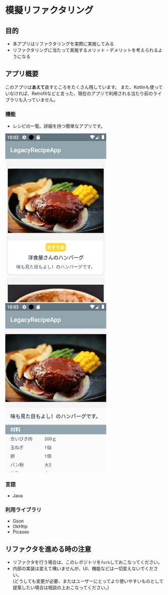 # 模擬リファクタリング
## 目的
- 本アプリはリファクタリングを実際に実施してみる
- リファクタリングに当たって実施するメリット・デメリットを考えられるようになる

## アプリ概要
このアプリは**あえて**直すところをたくさん残しています。
また、Kotlinも使っていなければ、Retrofitなどと言った、現在のアプリで利用される当たり前のライブラリも入っていません。

### 機能
- レシピの一覧、詳細を持つ簡単なアプリです。

<img src="./image/list.png" width="320"/>
<img src="./image/detail.png" width="320"/>

### 言語
- Java

### 利用ライブラリ
- Gson
- OkHttp
- Picasso

## リファクタを進める時の注意
- リファクタを行う場合は、このレポジトリを`fork`しておこなってください。
- 内部の実装は変えて構いませんが、UI、機能などは一切変えないでください。  
(どうしても変更が必要、またはユーザーにとってより使いやすいものとして提案したい場合は相談の上おこなってください。)
